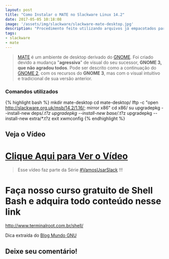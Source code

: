 ```yaml
---
layout: post
title: "Como Instalar o MATE no Slackware Linux 14.2"
date: 2017-05-05 10:18:08
image: '/assets/img/slackware/slackware-mate-desktop.jpg'
description: "Procedimento feito utilizando arquivos já empacotados para Slackware."
tags:
- slackware
- mate
---
```


> [MATE](https://mate-desktop.org/pt/) é um ambiente de desktop derivado do [GNOME](https://www.gnome.org/). Foi criado devido a mudança "__agressiva__" de visual do seu sucessor, __GNOME 3, que não agradou todos__. Pode ser descrito como a continuação do [GNOME 2](https://pt.wikipedia.org/wiki/GNOME), com os recursos do __GNOME 3__, mas com o visual intuitivo e tradicional de sua versão anterior.

### Comandos utilizados
{% highlight bash %}
mkdir mate-desktop
cd mate-desktop/
lftp -c "open http://slackware.org.uk/msb/14.2/1.16/; mirror x86"
cd x86/
su
upgradepkg --install-new deps/*.t?z
upgradepkg --install-new base/*.t?z
upgradepkg --install-new extra/*.t?z
exit
xwmconfig
{% endhighlight %}

## Veja o Vídeo

# [Clique Aqui para Ver o Vídeo](https://www.youtube.com/watch?v=0BqmT2GbtPM)


> Esse vídeo faz parte da Série [#VamosUsarSlack](https://www.youtube.com/playlist?list=PLUJBQEDDLNcm7ofcijCwxjwcnODFhP6HD) !!!

# Faça nosso curso gratuito de Shell Bash e adquira todo conteúdo nesse link
<http://www.terminalroot.com.br/shell/>

Dica extraída do [Blog Mundo GNU](https://goo.gl/IHcojK)

## Deixe seu comentário!

<script async src="https://pagead2.googlesyndication.com/pagead/js/adsbygoogle.js"></script>

<!-- Informat -->
<ins class="adsbygoogle"
 style="display:block"
 data-ad-client="ca-pub-2838251107855362"
 data-ad-slot="2327980059"
 data-ad-format="auto"
 data-full-width-responsive="true"></ins>

<script>
(adsbygoogle = window.adsbygoogle || []).push({});
</script>



